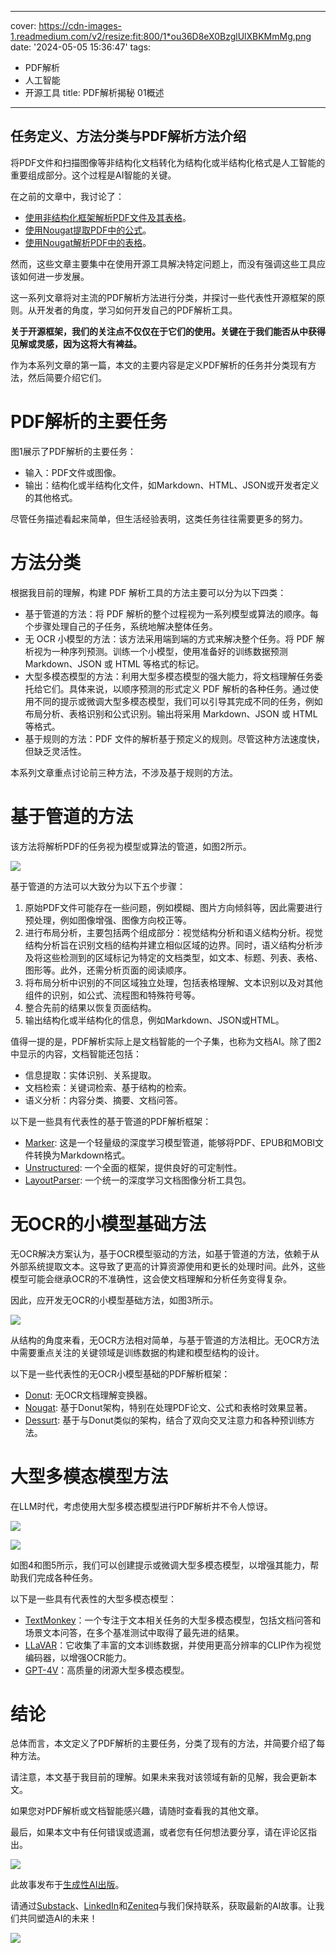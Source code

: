 
---
cover: https://cdn-images-1.readmedium.com/v2/resize:fit:800/1*ou36D8eX0BzglUlXBKMmMg.png
date: '2024-05-05 15:36:47'
tags:
  - PDF解析
  - 人工智能
  - 开源工具
title: PDF解析揭秘 01概述

---


## 任务定义、方法分类与PDF解析方法介绍

将PDF文件和扫描图像等非结构化文档转化为结构化或半结构化格式是人工智能的重要组成部分。这个过程是AI智能的关键。

在之前的文章中，我讨论了：

* [使用非结构化框架解析PDF文件及其表格](https://pub.towardsai.net/advanced-rag-02-unveiling-pdf-parsing-b84ae866344e)。
* [使用Nougat提取PDF中的公式](https://readmedium.com/unveiling-pdf-parsing-how-to-extract-formulas-from-scientific-pdf-papers-a8f126f3511d)。
* [使用Nougat解析PDF中的表格](https://ai.plainenglish.io/advanced-rag-07-exploring-rag-for-tables-5c3fc0de7af6)。

然而，这些文章主要集中在使用开源工具解决特定问题上，而没有强调这些工具应该如何进一步发展。

这一系列文章将对主流的PDF解析方法进行分类，并探讨一些代表性开源框架的原则。从开发者的角度，学习如何开发自己的PDF解析工具。

**关于开源框架，我们的关注点不仅仅在于它们的使用。关键在于我们能否从中获得见解或灵感，因为这将大有裨益。**

作为本系列文章的第一篇，本文的主要内容是定义PDF解析的任务并分类现有方法，然后简要介绍它们。

# PDF解析的主要任务

图1展示了PDF解析的主要任务：



* 输入：PDF文件或图像。
* 输出：结构化或半结构化文件，如Markdown、HTML、JSON或开发者定义的其他格式。

尽管任务描述看起来简单，但生活经验表明，这类任务往往需要更多的努力。

# 方法分类

根据我目前的理解，构建 PDF 解析工具的方法主要可以分为以下四类：

* 基于管道的方法：将 PDF 解析的整个过程视为一系列模型或算法的顺序。每个步骤处理自己的子任务，系统地解决整体任务。
* 无 OCR 小模型的方法：该方法采用端到端的方式来解决整个任务。将 PDF 解析视为一种序列预测。训练一个小模型，使用准备好的训练数据预测 Markdown、JSON 或 HTML 等格式的标记。
* 大型多模态模型的方法：利用大型多模态模型的强大能力，将文档理解任务委托给它们。具体来说，以顺序预测的形式定义 PDF 解析的各种任务。通过使用不同的提示或微调大型多模态模型，我们可以引导其完成不同的任务，例如布局分析、表格识别和公式识别。输出将采用 Markdown、JSON 或 HTML 等格式。
* 基于规则的方法：PDF 文件的解析基于预定义的规则。尽管这种方法速度快，但缺乏灵活性。

本系列文章重点讨论前三种方法，不涉及基于规则的方法。

# 基于管道的方法

该方法将解析PDF的任务视为模型或算法的管道，如图2所示。

![](https://cdn-images-1.readmedium.com/v2/resize:fit:800/1*Zb70yA4XBTL5k18GXDjlJg.png)

基于管道的方法可以大致分为以下五个步骤：

1. 原始PDF文件可能存在一些问题，例如模糊、图片方向倾斜等，因此需要进行预处理，例如图像增强、图像方向校正等。
2. 进行布局分析，主要包括两个组成部分：视觉结构分析和语义结构分析。视觉结构分析旨在识别文档的结构并建立相似区域的边界。同时，语义结构分析涉及将这些检测到的区域标记为特定的文档类型，如文本、标题、列表、表格、图形等。此外，还需分析页面的阅读顺序。
3. 将布局分析中识别的不同区域独立处理，包括表格理解、文本识别以及对其他组件的识别，如公式、流程图和特殊符号等。
4. 整合先前的结果以恢复页面结构。
5. 输出结构化或半结构化的信息，例如Markdown、JSON或HTML。

值得一提的是，PDF解析实际上是文档智能的一个子集，也称为文档AI。除了图2中显示的内容，文档智能还包括：

* 信息提取：实体识别、关系提取。
* 文档检索：关键词检索、基于结构的检索。
* 语义分析：内容分类、摘要、文档问答。

以下是一些具有代表性的基于管道的PDF解析框架：

* [Marker](https://github.com/VikParuchuri/marker/): 这是一个轻量级的深度学习模型管道，能够将PDF、EPUB和MOBI文件转换为Markdown格式。
* [Unstructured](https://github.com/Unstructured-IO/unstructured): 一个全面的框架，提供良好的可定制性。
* [LayoutParser](https://arxiv.org/pdf/2103.15348): 一个统一的深度学习文档图像分析工具包。

# 无OCR的小模型基础方法

无OCR解决方案认为，基于OCR模型驱动的方法，如基于管道的方法，依赖于从外部系统提取文本。这导致了更高的计算资源使用和更长的处理时间。此外，这些模型可能会继承OCR的不准确性，这会使文档理解和分析任务变得复杂。

因此，应开发无OCR的小模型基础方法，如图3所示。

![](https://cdn-images-1.readmedium.com/v2/resize:fit:800/1*Z1dp1rO__2bcmvDp-ua6QA.png)

从结构的角度来看，无OCR方法相对简单，与基于管道的方法相比。无OCR方法中需要重点关注的关键领域是训练数据的构建和模型结构的设计。

以下是一些代表性的无OCR小模型基础的PDF解析框架：

* [Donut](https://arxiv.org/pdf/2111.15664): 无OCR文档理解变换器。
* [Nougat](https://arxiv.org/pdf/2308.13418): 基于Donut架构，特别在处理PDF论文、公式和表格时效果显著。
* [Dessurt](https://arxiv.org/pdf/2203.16618): 基于与Donut类似的架构，结合了双向交叉注意力和各种预训练方法。

# 大型多模态模型方法

在LLM时代，考虑使用大型多模态模型进行PDF解析并不令人惊讶。

![](https://cdn-images-1.readmedium.com/v2/resize:fit:800/1*mvD6HW1eDDKAa87QTlTfoQ.png)

![](https://cdn-images-1.readmedium.com/v2/resize:fit:800/1*ASFnXulSylvMzwKEGu9BQw.png)

如图4和图5所示，我们可以创建提示或微调大型多模态模型，以增强其能力，帮助我们完成各种任务。

以下是一些具有代表性的大型多模态模型：

* [TextMonkey](https://arxiv.org/pdf/2403.04473)：一个专注于文本相关任务的大型多模态模型，包括文档问答和场景文本问答，在多个基准测试中取得了最先进的结果。
* [LLaVAR](https://arxiv.org/pdf/2306.17107)：它收集了丰富的文本训练数据，并使用更高分辨率的CLIP作为视觉编码器，以增强OCR能力。
* [GPT-4V](https://openai.com/index/gpt-4v-system-card)：高质量的闭源大型多模态模型。

# 结论

总体而言，本文定义了PDF解析的主要任务，分类了现有的方法，并简要介绍了每种方法。

请注意，本文基于我目前的理解。如果未来我对该领域有新的见解，我会更新本文。

如果您对PDF解析或文档智能感兴趣，请随时查看我的其他文章。

最后，如果本文中有任何错误或遗漏，或者您有任何想法要分享，请在评论区指出。

![](https://cdn-images-1.readmedium.com/v2/resize:fit:800/0*w6BFkLYovdnIALzz.png)

此故事发布于[生成性AI出版](https://generativeai.pub/)。

请通过[Substack](https://www.generativeaipub.com/)、[LinkedIn](https://www.linkedin.com/company/generative-ai-publication)和[Zeniteq](https://www.zeniteq.com/)与我们保持联系，获取最新的AI故事。让我们共同塑造AI的未来！

![](https://cdn-images-1.readmedium.com/v2/resize:fit:800/0*i5vAOSJ0mWP_EVtb.png)
